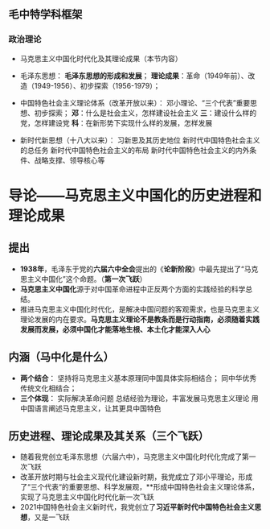 ## 毛中特学科框架
### 政治理论
- 马克思主义中国化时代化及其理论成果（本节内容）

- 毛泽东思想：
**毛泽东思想的形成和发展**； 
 **理论成果**：革命（1949年前）、改造（1949-1956）、初步探索（1956-1979）；

- 中国特色社会主义理论体系（改革开放以来）：
邓小理论、“三个代表”重要思想、初步探索；
**邓**：什么是社会主义，怎样建设社会主义
**三**：建设什么样的党，怎样建设党
**科**：在新形势下实现什么样的发展，怎样发展

- 新时代新思想（十八大以来）：
习新思及其历史地位
新时代中国特色社会主义的总任务
新时代中国特色社会主义的布局
新时代中国特色社会主义的内外条件、战略支撑、领导核心等


# 导论——马克思主义中国化的历史进程和理论成果

## 提出
- **1938年**，毛泽东于党的**六届六中全会**提出的《**论新阶段**》中最先提出了“马克思主义中国化”这个命题。（**第一次飞跃**）
- **马克思主义中国化**源于对中国革命进程中正反两个方面的实践经验的科学总结。
- 推进马克思主义中国化时代化，是解决中国问题的客观需求，也是马克思主义理论发展的内在要求。**马克思主义理论不是教条而是行动指南，必须随着实践发展而发展，必须中国化才能落地生根、本土化才能深入人心**
## 内涵（马中化是什么）
- **两个结合**：
坚持将马克思主义基本原理同中国具体实际相结合；
同中华优秀传统文化相结合；
- **三个体现**：
实际解决革命问题
总结经验为理论，丰富发展马克思主义理论
用中国语言阐述马克思主义，让其更具中国特色

## 历史进程、理论成果及其关系（三个飞跃）
- 随着我党创立毛泽东思想（六届六中），马克思主义中国化时代化完成了第一次飞跃
- 改革开放时期与社会主义现代化建设新时期，我党成立了邓小平理论，形成了“三个代表“的重要思想、科学发展观，**形成中国特色社会主义理论体系，实现了马克思主义中国化时代化新一次飞跃
- 2021中国特色社会主义新时代，我党创立了**习近平新时代中国特色社会主义思想**，又是一飞跃


<!--stackedit_data:
eyJoaXN0b3J5IjpbMTA2ODU3NDk0MCwxOTY5OTUzNDY2LDIwNj
M1MTI1OTddfQ==
-->